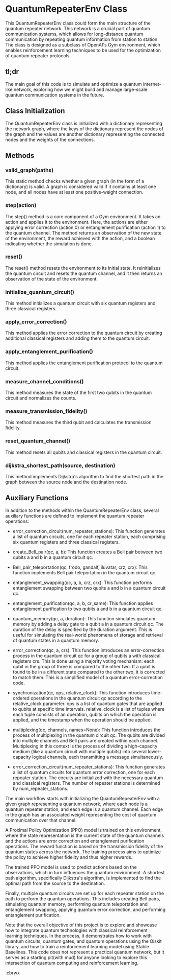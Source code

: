 # QuantumRepeaterEnv Class
This QuantumRepeaterEnv class could form the main structure of the quantum repeater network. This network is a crucial part of quantum communication systems, which allows for long-distance quantum communication by repeating quantum information from station to station. The class is designed as a subclass of OpenAI's Gym environment, which enables reinforcement learning techniques to be used for the optimization of quantum repeater protocols.

## tl;dr
The main goal of this code is to simulate and optimize a quantum internet-like network, exploring how we might build and manage large-scale quantum communication systems in the future.

## Class Initialization
The QuantumRepeaterEnv class is initialized with a dictionary representing the network graph, where the keys of the dictionary represent the nodes of the graph and the values are another dictionary representing the connected nodes and the weights of the connections.

## Methods
### valid_graph(paths)
This static method checks whether a given graph (in the form of a dictionary) is valid. A graph is considered valid if it contains at least one node, and all nodes have at least one positive-weight connection.

### step(action)
The step() method is a core component of a Gym environment. It takes an action and applies it to the environment. Here, the actions are either applying error correction (action 0) or entanglement purification (action 1) to the quantum channel. The method returns an observation of the new state of the environment, the reward achieved with the action, and a boolean indicating whether the simulation is done.

### reset()
The reset() method resets the environment to its initial state. It reinitializes the quantum circuit and resets the quantum channel, and it then returns an observation of the state of the environment.

### initialize_quantum_circuit()
This method initializes a quantum circuit with six quantum registers and three classical registers.

### apply_error_correction()
This method applies the error correction to the quantum circuit by creating additional classical registers and adding them to the quantum circuit.

### apply_entanglement_purification()
This method applies the entanglement purification protocol to the quantum circuit.

### measure_channel_conditions()
This method measures the state of the first two qubits in the quantum circuit and normalizes the counts.

### measure_transmission_fidelity()
This method measures the third qubit and calculates the transmission fidelity.

### reset_quantum_channel()
This method resets all qubits and classical registers in the quantum circuit.

### dijkstra_shortest_path(source, destination)
This method implements Dijkstra's algorithm to find the shortest path in the graph between the source node and the destination node.

## Auxiliary Functions
In addition to the methods within the QuantumRepeaterEnv class, several auxiliary functions are defined to implement the quantum repeater operations:

- error_correction_circuit(num_repeater_stations): This function generates a list of quantum circuits, one for each repeater station, each comprising six quantum registers and three classical registers.

- create_Bell_pair(qc, a, b): This function creates a Bell pair between two qubits a and b in a quantum circuit qc.

- Bell_pair_teleportation(qc, frodo, gandalf, iluvatar, crz, crx): This function implements Bell pair teleportation in the quantum circuit qc.

- entanglement_swapping(qc, a, b, crz, crx): This function performs entanglement swapping between two qubits a and b in a quantum circuit qc.

- entanglement_purification(qc, a, b, cr_same): This function applies entanglement purification to two qubits a and b in a quantum circuit qc.

- quantum_memory(qc, a, duration): This function simulates quantum memory by adding a delay gate to a qubit a in a quantum circuit qc. The duration of the delay is specified by the duration argument. This is useful for simulating the real-world phenomena of storage and retrieval of quantum states in a quantum memory.

- error_correction(qc, a, crs): This function introduces an error-correction process in the quantum circuit qc for a group of qubits a with classical registers crs. This is done using a majority voting mechanism: each qubit in the group of three is compared to the other two. If a qubit is found to be in a different state compared to the other two, it is corrected to match them. This is a simplified model of a quantum error-correction code.

- synchronization(qc, ops, relative_clock): This function introduces time-ordered operations in the quantum circuit qc according to the relative_clock parameter. ops is a list of quantum gates that are applied to qubits at specific time intervals. relative_clock is a list of tuples where each tuple consists of an operation, qubits on which the operation is applied, and the timestamp when the operation should be applied.

- multiplexing(qc, channels, names=None): This function introduces the process of multiplexing in the quantum circuit qc. The qubits are divided into multiple channels and Bell pairs are created within each channel. Multiplexing in this context is the process of dividing a high-capacity medium (like a quantum circuit with multiple qubits) into several lower-capacity logical channels, each transmitting a message simultaneously.

- error_correction_circuit(num_repeater_stations): This function generates a list of quantum circuits for quantum error correction, one for each repeater station. The circuits are initialized with the necessary quantum and classical registers. The number of repeater stations is determined by num_repeater_stations.

The main workflow starts with initializing the QuantumRepeaterEnv with a given graph representing a quantum network, where each node is a quantum repeater station, and each edge is a quantum channel. Each edge in the graph has an associated weight representing the cost of quantum communication over that channel.

A Proximal Policy Optimization (PPO) model is trained on this environment, where the state representation is the current state of the quantum channels and the actions are error correction and entanglement purification operations. The reward function is based on the transmission fidelity of the quantum states across the network. The training process aims to optimize the policy to achieve higher fidelity and thus higher rewards.

The trained PPO model is used to predict actions based on the observations, which in turn influences the quantum environment. A shortest path algorithm, specifically Dijkstra's algorithm, is implemented to find the optimal path from the source to the destination.

Finally, multiple quantum circuits are set up for each repeater station on the path to perform the quantum operations. This includes creating Bell pairs, simulating quantum memory, performing quantum teleportation and entanglement swapping, applying quantum error correction, and performing entanglement purification.

Note that the overall objective of this project is to explore and showcase how to integrate quantum technologies with classical reinforcement learning techniques. In the process, it demonstrates how to work with quantum circuits, quantum gates, and quantum operations using the Qiskit library, and how to train a reinforcement learning model using Stable Baselines. This code does not represent a practical quantum network, but it serves as a starting pit(with mud) for anyone looking to explore this intersection of quantum computing and reinforcement learning.

.cbrwx

